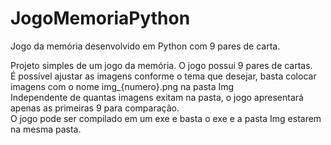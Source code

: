 # JogoMemoriaPython
Jogo da memória desenvolvido em Python com 9 pares de carta.

 Projeto simples de um jogo da memória. O jogo possui 9 pares de cartas.
<br>
 É possível ajustar as imagens conforme o tema que desejar, basta colocar imagens com o nome img_{numero}.png na pasta Img
<br>
 Independente de quantas imagens exitam na pasta, o jogo apresentará apenas as primeiras 9 para comparação.
<br>
 O jogo pode ser compilado em um exe e basta o exe e a pasta Img estarem na mesma pasta.
